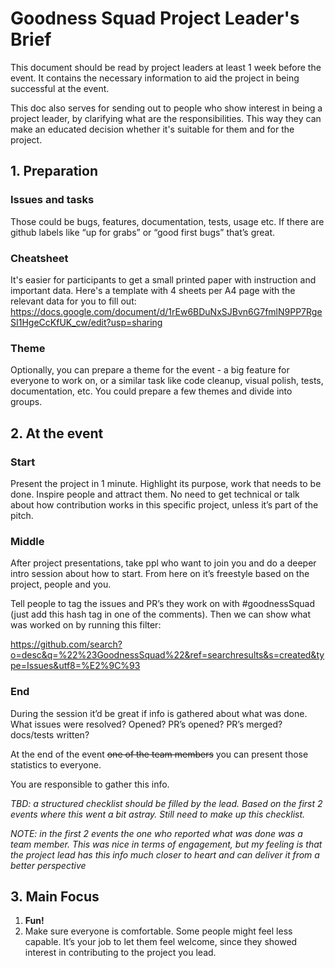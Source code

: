 # Goodness Squad Project Leader's Brief
This document should be read by project leaders at least 1 week before the event. It contains the necessary information to aid the project in being successful at the event.

This doc also serves for sending out to people who show interest in being a project leader, by clarifying what are the responsibilities. This way they can make an educated decision whether it's suitable for them and for the project.

## 1. Preparation
### Issues and tasks
Those could be bugs, features, documentation, tests, usage etc.
If there are github labels like “up for grabs” or “good first bugs” that’s great.

### Cheatsheet
It's easier for participants to get a small printed paper with instruction and important data.
Here's a template with 4 sheets per A4 page with the relevant data for you to fill out:
https://docs.google.com/document/d/1rEw6BDuNxSJBvn6G7fmlN9PP7RgeSI1HgeCcKfUK_cw/edit?usp=sharing

### Theme
Optionally, you can prepare a theme for the event - a big feature for everyone to work on, or a similar task like code cleanup, visual polish, tests, documentation, etc.
You could prepare a few themes and divide into groups.

## 2. At the event
### Start
Present the project in 1 minute. Highlight its purpose, work that needs to be done. Inspire people and attract them. No need to get technical or talk about how contribution works in this specific project, unless it’s part of the pitch.

### Middle
After project presentations, take ppl who want to join you and do a deeper intro session about how to start. From here on it’s freestyle based on the project, people and you.

Tell people to tag the issues and PR’s they work on with #goodnessSquad (just add this hash tag in one of the comments). Then we can show what was worked on by running this filter:

https://github.com/search?o=desc&q=%22%23GoodnessSquad%22&ref=searchresults&s=created&type=Issues&utf8=%E2%9C%93

### End
During the session it’d be great if info is gathered about what was done. What issues were resolved? Opened? PR’s opened? PR’s merged? docs/tests written?

At the end of the event ~~one of the team members~~ you can present those statistics to everyone.

You are responsible to gather this info.

*TBD: a structured checklist should be filled by the lead. Based on the first 2 events where this went a bit astray. Still need to make up this checklist.*

*NOTE: in the first 2 events the one who reported what was done was a team member. This was nice in terms of engagement, but my feeling is that the project lead has this info much closer to heart and can deliver it from a better perspective*

## 3. Main Focus
1. **Fun!**
2. Make sure everyone is comfortable. Some people might feel less capable. It’s your job to let them feel welcome, since they showed interest in contributing to the project you lead.




